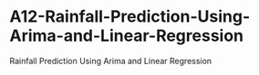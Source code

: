 # A12-Rainfall-Prediction-Using-Arima-and-Linear-Regression
Rainfall Prediction Using Arima and Linear Regression
